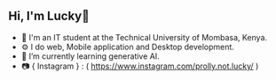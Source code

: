 ## Hi, I'm Lucky🙂

- 🧠 I'm an IT student at the Technical University of Mombasa, Kenya. <br/>
- ⚙  I do web, Mobile application and Desktop development. <br/>
- 🌱 I’m currently learning generative AI. <br/>
- 📷 { Instagram } : ( https://www.instagram.com/prolly.not.lucky/ ) <br/>
